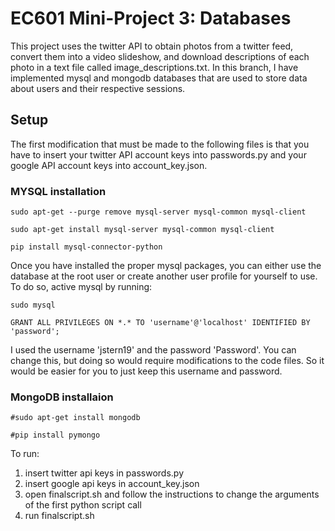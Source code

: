 # EC601 Mini-Project 3: Databases
This project uses the twitter API to obtain photos from a twitter feed, convert them into a video slideshow, and download descriptions of each photo in a text file called image_descriptions.txt. In this branch, I have implemented mysql and mongodb databases that are used to store data about users and their respective sessions. 

## Setup 
The first modification that must be made to the following files is that you have to insert your twitter API account keys into passwords.py and your google API account keys into account_key.json.

### MYSQL installation
```
sudo apt-get --purge remove mysql-server mysql-common mysql-client

sudo apt-get install mysql-server mysql-common mysql-client

pip install mysql-connector-python
```
Once you have installed the proper mysql packages, you can either use the database at the root user or create another user profile for yourself to use. To do so, active mysql by running:
```
sudo mysql

GRANT ALL PRIVILEGES ON *.* TO 'username'@'localhost' IDENTIFIED BY 'password';
```

I used the username 'jstern19' and the password 'Password'. You can change this, but doing so would require modifications to the code files. So it would be easier for you to just keep this username and password.

### MongoDB installaion

```
#sudo apt-get install mongodb

#pip install pymongo
```

To run:
1. insert twitter api keys in passwords.py
2. insert google api keys in account_key.json
3. open finalscript.sh and follow the instructions to change the arguments of the first python script call
4. run finalscript.sh
